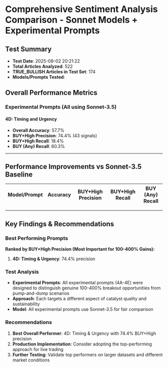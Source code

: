 # Comprehensive Sentiment Analysis Comparison - Sonnet Models + Experimental Prompts

## Test Summary
- **Test Date**: 2025-08-02 20:21:22
- **Total Articles Analyzed**: 522
- **TRUE_BULLISH Articles in Test Set**: 174
- **Models/Prompts Tested**: 

## Overall Performance Metrics

### Experimental Prompts (All using Sonnet-3.5)
#### 4D: Timing and Urgency
- **Overall Accuracy**: 57.7%
- **BUY+High Precision**: 74.4% (43 signals)
- **BUY+High Recall**: 18.4%
- **BUY (Any) Recall**: 60.3%

---

## Performance Improvements vs Sonnet-3.5 Baseline

| Model/Prompt | Accuracy | BUY+High Precision | BUY+High Recall | BUY (Any) Recall |
|--------------|----------|-------------------|-----------------|------------------|

---

## Key Findings & Recommendations

### Best Performing Prompts

**Ranked by BUY+High Precision (Most Important for 100-400% Gains):**

1. **4D: Timing & Urgency**: 74.4% precision

### Test Analysis
- **Experimental Prompts**: All experimental prompts (4A-4E) were designed to distinguish genuine 100-400% breakout opportunities from pump-and-dump scenarios
- **Approach**: Each targets a different aspect of catalyst quality and sustainability
- **Model**: All experimental prompts use Sonnet-3.5 for fair comparison

### Recommendations
1. **Best Overall Performer**: 4D: Timing & Urgency with 74.4% BUY+High precision
2. **Production Implementation**: Consider adopting the top-performing approach for live trading
3. **Further Testing**: Validate top performers on larger datasets and different market conditions
